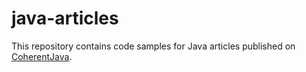 # java-articles

This repository contains code samples for Java articles published on [CoherentJava](https://coherentjava.blog).
